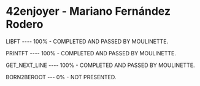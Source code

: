 # 42enjoyer - Mariano Fernández Rodero
LIBFT			---- 		100% - COMPLETED AND PASSED BY MOULINETTE.

PRINTFT			----		100% - COMPLETED AND PASSED BY MOULINETTE.

GET_NEXT_LINE	----		100% - COMPLETED AND PASSED BY MOULINETTE.

BORN2BEROOT		---			0% - NOT PRESENTED.
